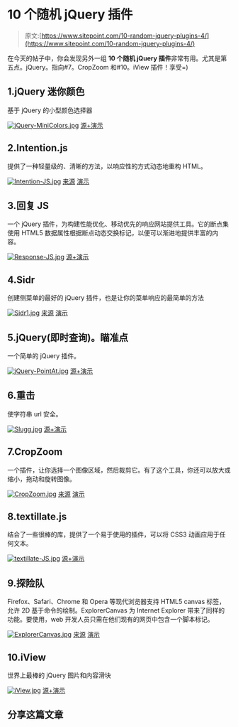 # 10 个随机 jQuery 插件

> 原文:[https://www.sitepoint.com/10-random-jquery-plugins-4/](https://www.sitepoint.com/10-random-jquery-plugins-4/)

在今天的帖子中，你会发现另外一组 **10 个随机 jQuery 插件**非常有用。尤其是第五点。jQuery。指向#7。CropZoom 和#10。iView 插件！享受=)

## 1.jQuery 迷你颜色

基于 jQuery 的小型颜色选择器

[![jQuery-MiniColors.jpg](../Images/f2c2a12b20769ee17a33cc9f71a78963.png)](http://labs.abeautifulsite.net/jquery-minicolors/) 
[源+演示](http://labs.abeautifulsite.net/jquery-minicolors/)

## 2.Intention.js

提供了一种轻量级的、清晰的方法，以响应性的方式动态地重构 HTML。

[![Intention-JS.jpg](../Images/896fa96384e290551e95b490a2442e76.png)](http://intentionjs.com/) 
[来源](http://intentionjs.com/) [演示](http://intentionjs.com/blog/tagged/example.html)

## 3.回复 JS

一个 jQuery 插件，为构建性能优化、移动优先的响应网站提供工具。它的断点集使用 HTML5 数据属性根据断点动态交换标记，以便可以渐进地提供丰富的内容。

[![Response-JS.jpg](../Images/a173dd91edaae8acf41d7bd42d96b741.png)](http://responsejs.com/) 
[源+演示](http://responsejs.com/)

## 4.Sidr

创建侧菜单的最好的 jQuery 插件，也是让你的菜单响应的最简单的方法

[![Sidr1.jpg](../Images/671329b9ef93a387c567a4a07350524c.png)](http://www.berriart.com/sidr/) 
[来源](http://www.berriart.com/sidr/) [演示](http://www.berriart.com/sidr/#usage)

## 5.jQuery(即时查询)。瞄准点

一个简单的 jQuery 插件。

[![jQuery-PointAt.jpg](../Images/58c272ba9a9f3f93283ff0f701dc335f.png)](http://pointat.idenations.com/demo) 
[源+演示](http://pointat.idenations.com/demo)

## 6.重击

使字符串 url 安全。

[![Slugg.jpg](../Images/ac5afaf6955f0943baf22ec9dc93f0d6.png)](https://github.com/bengourley/slugg) 
[源+演示](https://github.com/bengourley/slugg)

## 7.CropZoom

一个插件，让你选择一个图像区域，然后裁剪它。有了这个工具，你还可以放大或缩小，拖动和旋转图像。

[![CropZoom.jpg](../Images/5931b8d439515329f2d886cda922fbde.png)](http://www.cropzoom.com.ar/) 
[来源](http://www.cropzoom.com.ar/) [演示](http://www.cropzoom.com.ar/demo/)

## 8.textillate.js

结合了一些很棒的库，提供了一个易于使用的插件，可以将 CSS3 动画应用于任何文本。

[![textillate-JS.jpg](../Images/466f7c419837e52b508ef56d40008688.png)](http://jschr.github.io/textillate/) 
[源+演示](http://jschr.github.io/textillate/)

## 9.探险队

Firefox、Safari、Chrome 和 Opera 等现代浏览器支持 HTML5 canvas 标签，允许 2D 基于命令的绘制。ExplorerCanvas 为 Internet Explorer 带来了同样的功能。要使用，web 开发人员只需在他们现有的网页中包含一个脚本标记。

[![ExplorerCanvas.jpg](../Images/543376186e3e27c7f0374f36f5cccdaa.png)](http://excanvas.sourceforge.net/) 
[来源](http://excanvas.sourceforge.net/) [演示](https://developer.mozilla.org/en-US/demos/#demo-next)

## 10.iView

世界上最棒的 jQuery 图片和内容滑块

[![iView.jpg](../Images/cd9a7dd54bd48fe22f80134e93e21fa3.png)](http://iprodev.com/iview/) 
[源+演示](http://iprodev.com/iview/)

## 分享这篇文章